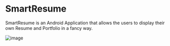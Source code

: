 # SmartResume

SmartResume is an Android Application that allows the users to display their own Resume and Portfolio in a fancy way.

![image](https://user-images.githubusercontent.com/92364616/181529540-69f984e1-fa38-4c86-a09f-50370f3eada0.png)
